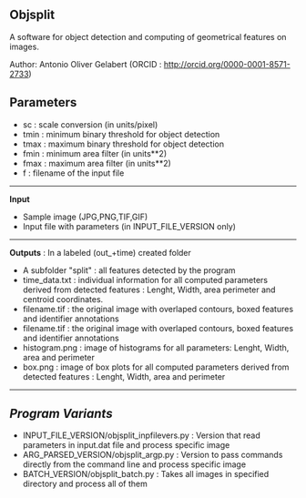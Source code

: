 ## Objsplit

 A software for object detection and computing of geometrical features on images.

 Author: Antonio Oliver Gelabert (ORCID : http://orcid.org/0000-0001-8571-2733)

 Parameters
-----------------------------------------------------------------------------------------------------------------------------
+ sc : scale conversion (in units/pixel)
+ tmin : minimum binary threshold for object detection
+ tmax : maximum binary threshold for object detection
+ fmin : minimum area filter (in units**2)
+ fmax : maximum area filter (in units**2)
+ f   : filename of the input file
-----------------------------------------------------------------------------------------------------------------------------
**Input**
+ Sample image (JPG,PNG,TIF,GIF)
+ Input file with parameters (in INPUT_FILE_VERSION only)
-----------------------------------------------------------------------------------------------------------------------------
**Outputs** : In a labeled (out_+time) created folder
+ A subfolder "split" : all features detected by the program
+ time_data.txt : individual information for all computed parameters derived from detected features : Lenght, Width, area perimeter and centroid coordinates.
+ filename.tif  : the original image with overlaped contours, boxed features and identifier annotations 
+ filename.tif  : the original image with overlaped contours, boxed features and identifier annotations 
+ histogram.png : image of histograms for all parameters: Lenght, Width, area and perimeter
+ box.png       : image of box plots for all computed parameters derived from detected features : Lenght, Width, area and perimeter
-----------------------------------------------------------------------------------------------------------------------------
*Program Variants*
 -----------------------------------------------------------------------------------------------------------------------------
 + INPUT_FILE_VERSION/objsplit_inpfilevers.py   : Version that read parameters in input.dat file and process specific image
 + ARG_PARSED_VERSION/objsplit_argp.py          : Version to pass commands directly from the command line and process specific image
 + BATCH_VERSION/objsplit_batch.py              : Takes all images in specified directory and process all of them
